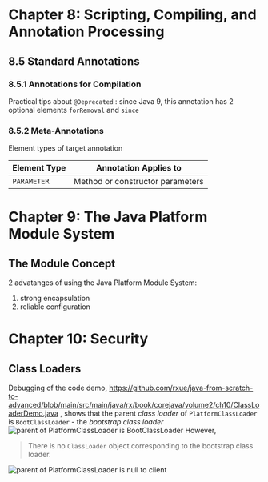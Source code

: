 # Chapter 8: Scripting, Compiling, and Annotation Processing
## 8.5 Standard Annotations
### 8.5.1 Annotations for Compilation
Practical tips about `@Deprecated` : since Java 9, this annotation has 2 optional elements `forRemoval` and `since`

### 8.5.2 Meta-Annotations
Element types of target annotation

Element Type  | Annotation Applies to
--------------|--------------------------
`PARAMETER`   | Method or constructor parameters

# Chapter 9: The Java Platform Module System
## The Module Concept
2 advatanges of using the Java Platform Module System:

1. strong encapsulation
2. reliable configuration

# Chapter 10: Security
## Class Loaders
Debugging of the code demo, https://github.com/rxue/java-from-scratch-to-advanced/blob/main/src/main/java/rx/book/corejava/volume2/ch10/ClassLoaderDemo.java , shows that the parent *class loader* of `PlatformClassLoader` is `BootClassLoader` - the *bootstrap class loader*
![parent of PlatformClassLoader is BootClassLoader](https://user-images.githubusercontent.com/3033388/265276131-9679ad16-ddaa-492c-a8b6-ace581a47399.png)
However, 

> There is no `ClassLoader` object corresponding to the bootstrap class loader.

![parent of PlatformClassLoader is null to client](https://user-images.githubusercontent.com/3033388/265276144-e4e11a05-cbee-4552-8d77-88317a3b18ab.png)

